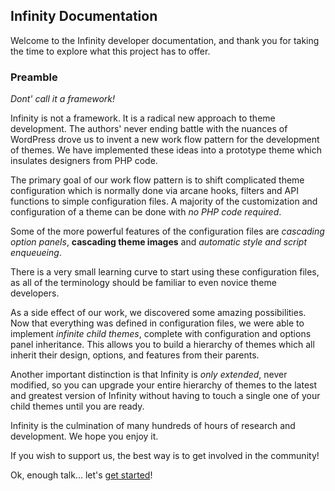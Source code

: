 ## Infinity Documentation

Welcome to the Infinity developer documentation, and thank you for taking the time
to explore what this project has to offer.

### Preamble

*Dont' call it a framework!*

Infinity is not a framework. It is a radical new approach to theme development.
The authors' never ending battle with the nuances of WordPress drove us to invent a
new work flow pattern for the development of themes. We have implemented these ideas into a
prototype theme which insulates designers from PHP code.

The primary goal of our work flow pattern is to shift complicated theme configuration which
is normally done via arcane hooks, filters and API functions to simple configuration files.
A majority of the customization and configuration of a theme can be done with
*no PHP code required*.

Some of the more powerful features of the configuration files are *cascading option
panels*, **cascading theme images** and *automatic style and script enqueueing*.

There is a very small learning curve to start using these configuration files, as all
of the terminology should be familiar to even novice theme developers.

As a side effect of our work, we discovered some amazing possibilities. Now that everything
was defined in configuration files, we were able to implement *infinite child themes*, complete
with configuration and options panel inheritance. This allows you to build a hierarchy of
themes which all inherit their design, options, and features from their parents.

Another important distinction is that Infinity is *only extended*, never modified, so you can
upgrade your entire hierarchy of themes to the latest and greatest version of Infinity
without having to touch a single one of your child themes until you are ready.

Infinity is the culmination of many hundreds of hours of research and development.
We hope you enjoy it.

If you wish to support us, the best way is to get involved in the community!

Ok, enough talk... let's [get started](infinity://admin:doc/scheme)!
